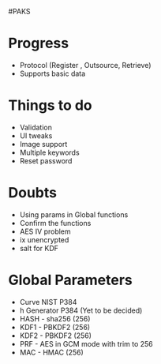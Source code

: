 #PAKS

Progress
========
* Protocol (Register , Outsource, Retrieve)
* Supports basic data

Things to do
============
* Validation
* UI tweaks
* Image support
* Multiple keywords
* Reset password

Doubts
======
* Using params in Global functions
* Confirm the functions
* AES IV problem
* ix unencrypted
* salt for KDF

Global Parameters
=================
* Curve NIST P384
* h Generator P384 (Yet to be decided)
* HASH - sha256 (256)
* KDF1 - PBKDF2 (256)
* KDF2 - PBKDF2 (256)
* PRF  - AES in GCM mode with trim to 256
* MAC  - HMAC (256)
